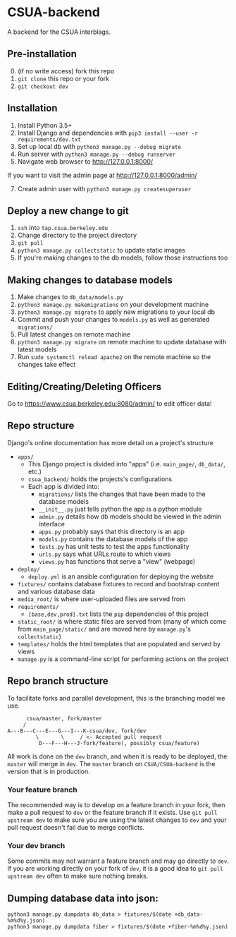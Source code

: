 CSUA-backend
============

A backend for the CSUA interblags.

## Pre-installation

0. (if no write access) fork this repo
1. `git clone` this repo or your fork
2. `git checkout dev`

## Installation

1. Install Python 3.5+
2. Install Django and dependencies with `pip3 install --user -r requirements/dev.txt`
3. Set up local db with `python3 manage.py --debug migrate`
4. Run server with `python3 manage.py --debug runserver`
5. Navigate web browser to http://127.0.0.1:8000/

If you want to visit the admin page at http://127.0.0.1:8000/admin/

7. Create admin user with `python3 manage.py createsuperuser`

## Deploy a new change to git

1. `ssh` into `tap.csua.berkeley.edu`
2. Change directory to the project directory
3. `git pull`
4. `python3 manage.py collectstatic` to update static images
5. If you're making changes to the db models, follow those instructions too

## Making changes to database models

1. Make changes to `db_data/models.py`
2. `python3 manage.py makemigrations` on your development machine
3. `python3 manage.py migrate` to apply new migrations to your local db
4. Commit and push your changes to `models.py` as well as generated `migrations/`
5. Pull latest changes on remote machine
6. `python3 manage.py migrate` on remote machine to update database with latest models
7. Run `sudo systemctl reload apache2` on the remote machine so the changes take effect

## Editing/Creating/Deleting Officers

Go to https://www.csua.berkeley.edu:8080/admin/ to edit officer data!

## Repo structure

Django's online documentation has more detail on a project's structure

- `apps/`
  - This Django project is divided into "apps" (i.e. `main_page/`, `db_data/`, etc.)
  - `csua_backend/` holds the projects's configurations
  - Each app is divided into:
  	- `migrations/` lists the changes that have been made to the database models
  	- `__init__.py` just tells python the app is a python module
  	- `admin.py` details how db models should be viewed in the admin interface
  	- `apps.py` probably says that this directory is an app
  	- `models.py` contains the database models of the app
  	- `tests.py` has unit tests to test the apps functionality
  	- `urls.py` says what URLs route to which views
  	- `views.py` has functions that serve a "view" (webpage)
- `deploy/`
  - `deploy.yml` is an ansible configuration for deploying the website
- `fixtures/` contains database fixtures to record and bootstrap content and various database data
- `media_root/` is where user-uploaded files are served from
- `requirements/`
  - `[base,dev,prod].txt` lists the `pip` dependencies of this project
- `static_root/` is where static files are served from (many of which come from `main_page/static/` and are moved here by `manage.py`'s `collectstatic`)
- `templates/` holds the html templates that are populated and served by views
- `manage.py` is a command-line script for performing actions on the project

## Repo branch structure

To facilitate forks and parallel development, this is the branching model we use.

``` 
      csua/master, fork/master
     /
A---B---C---E---G---I---K-csua/dev, fork/dev
         \       \     / <- Accepted pull request
          D---F---H---J-fork/feature(, possibly csua/feature)
```

All work is done on the `dev` branch, and when it is ready to be deployed, the `master` will merge in `dev`. The `master` branch on `CSUA/CSUA-backend` is the version that is in production.

### Your feature branch

The recommended way is to develop on a feature branch in your fork, then make a pull request to `dev` or the feature branch if it exists. Use `git pull upstream dev` to make sure you are using the latest changes to `dev` and your pull request doesn't fail due to merge conflicts.

### Your dev branch

Some commits may not warrant a feature branch and may go directly to `dev`. If you are working directly on your fork of `dev`, it is a good idea to `git pull upstream dev` often to make sure nothing breaks.

## Dumping database data into json:

```shell
python3 manage.py dumpdata db_data > fixtures/$(date +db_data-%m%d%y.json)
python3 manage.py dumpdata fiber > fixtures/$(date +fiber-%m%d%y.json)
```
